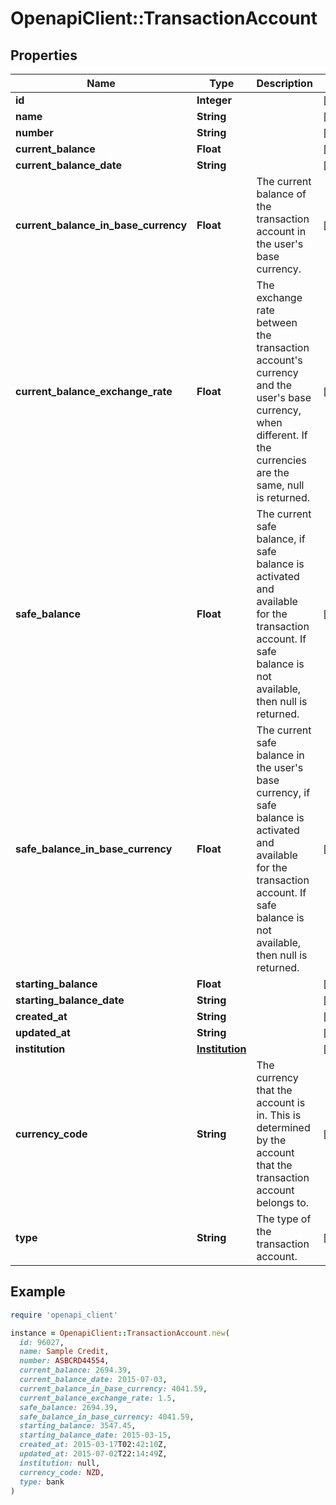 # OpenapiClient::TransactionAccount

## Properties

| Name | Type | Description | Notes |
| ---- | ---- | ----------- | ----- |
| **id** | **Integer** |  | [optional] |
| **name** | **String** |  | [optional] |
| **number** | **String** |  | [optional] |
| **current_balance** | **Float** |  | [optional] |
| **current_balance_date** | **String** |  | [optional] |
| **current_balance_in_base_currency** | **Float** | The current balance of the transaction account in the user&#39;s base currency. | [optional] |
| **current_balance_exchange_rate** | **Float** | The exchange rate between the transaction account&#39;s currency and the user&#39;s base currency, when different. If the currencies are the same, null is returned. | [optional] |
| **safe_balance** | **Float** | The current safe balance, if safe balance is activated and available for the transaction account. If safe balance is not available, then null is returned. | [optional] |
| **safe_balance_in_base_currency** | **Float** | The current safe balance in the user&#39;s base currency, if safe balance is activated and available for the transaction account. If safe balance is not available, then null is returned. | [optional] |
| **starting_balance** | **Float** |  | [optional] |
| **starting_balance_date** | **String** |  | [optional] |
| **created_at** | **String** |  | [optional] |
| **updated_at** | **String** |  | [optional] |
| **institution** | [**Institution**](Institution.md) |  | [optional] |
| **currency_code** | **String** | The currency that the account is in. This is determined by the account that the transaction account belongs to. | [optional] |
| **type** | **String** | The type of the transaction account. | [optional] |

## Example

```ruby
require 'openapi_client'

instance = OpenapiClient::TransactionAccount.new(
  id: 96027,
  name: Sample Credit,
  number: ASBCRD44554,
  current_balance: 2694.39,
  current_balance_date: 2015-07-03,
  current_balance_in_base_currency: 4041.59,
  current_balance_exchange_rate: 1.5,
  safe_balance: 2694.39,
  safe_balance_in_base_currency: 4041.59,
  starting_balance: 3547.45,
  starting_balance_date: 2015-03-15,
  created_at: 2015-03-17T02:42:10Z,
  updated_at: 2015-07-02T22:14:49Z,
  institution: null,
  currency_code: NZD,
  type: bank
)
```

